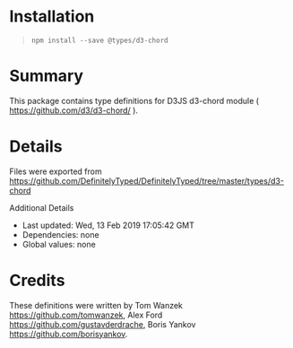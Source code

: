 # Installation
> `npm install --save @types/d3-chord`

# Summary
This package contains type definitions for D3JS d3-chord module ( https://github.com/d3/d3-chord/ ).

# Details
Files were exported from https://github.com/DefinitelyTyped/DefinitelyTyped/tree/master/types/d3-chord

Additional Details
 * Last updated: Wed, 13 Feb 2019 17:05:42 GMT
 * Dependencies: none
 * Global values: none

# Credits
These definitions were written by Tom Wanzek <https://github.com/tomwanzek>, Alex Ford <https://github.com/gustavderdrache>, Boris Yankov <https://github.com/borisyankov>.
